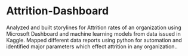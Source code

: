 # Attrition-Dashboard
Analyzed and built storylines for Attrition rates of an organization using Microsoft Dashboard and machine learning models from data issued in Kaggle. Mapped different data reports using python for automation and identified major parameters which effect attrition in any organization..
